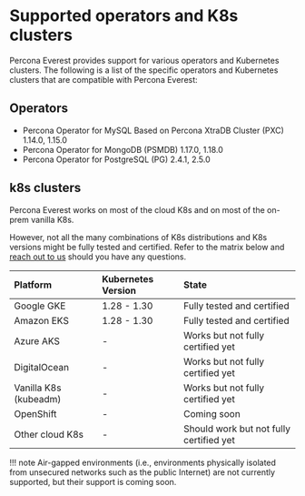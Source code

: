 # Supported operators and K8s clusters

Percona Everest provides support for various operators and Kubernetes clusters. The following is a list of the specific operators and Kubernetes clusters that are compatible with Percona Everest:

## Operators

* Percona Operator for MySQL Based on Percona XtraDB Cluster (PXC) 1.14.0, 1.15.0
* Percona Operator for MongoDB (PSMDB) 1.17.0, 1.18.0
* Percona Operator for PostgreSQL (PG) 2.4.1, 2.5.0

## k8s clusters

Percona Everest works on most of the cloud K8s and on most of the on-prem vanilla K8s.

However, not all the many combinations of K8s distributions and K8s versions might be fully tested and certified. Refer to the matrix below and [reach out to us](SetupPrereqs.md#get-expert-help) should you have any questions.

| Platform              | Kubernetes Version | State                                   |
|:----------------------|:-------------------|:----------------------------------------|
| Google GKE            | 1.28 - 1.30        | Fully tested and certified                |
| Amazon EKS            | 1.28 - 1.30        | Fully tested and certified                |
| Azure AKS             | -                  | Works but not fully certified yet       |
| DigitalOcean          | -                  | Works but not fully certified yet       |
| Vanilla K8s (kubeadm) | -                  | Works but not fully certified yet       |
| OpenShift             | -                  | Coming soon                             |
| Other cloud K8s       | -                  | Should work but not fully certified yet |

!!! note
    Air-gapped environments (i.e., environments physically isolated from unsecured networks such as the public Internet) are not currently supported, but their support is coming soon.

